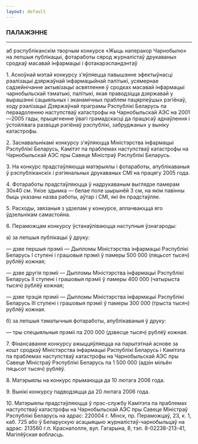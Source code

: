 ```yaml
---
layout: default
---
```


### ПАЛАЖЭННЕ

****

<span class="underline"></span>

аб рэспубліканскім творчым конкурсе «Жыць наперакор Чарнобылю» на лепшыя
публікацыі, фотаработы сярод журналістаў друкаваных сродкаў масавай
інфармацыі і фотакарэспандэнтаў

1\. Асноўнай мэтай конкурсу з'яўляецца павышэнне эфектыўнасці рэалізацыі
дзяржаўнай інфармацыйнай палітыкі, усямернае садзейнічанне актывізацыі
асвятлення ў сродках масавай інфармацыі чарнобыльскай тэматыкі,
палітыкі, якая праводзіцца дзяржавай у вырашэнні сацыяльных і
эканамічных праблем пацярпеўшых рэгіёнаў, ходу рэалізацыі Дзяржаўнай
праграмы Рэспублікі Беларусь па пераадоленню наступстваў катастрофы на
Чарнобыльскай АЭС на 2001—2005 гады, прыцягненне ўвагі грамадскасці да
працэсаў аднаўлення і ўстойлівага развіцця рэгіёнаў рэспублікі,
забруджаных у выніку катастрофы.

2\. Заснавальнікамі конкурсу з'яўляюцца Міністэрства інфармацыі
Рэспублікі Беларусь, Камітэт па праблемах наступстваў
катастрофы на Чарнобыльскай АЭС пры Савеце Міністраў
Рэспублікі Беларусь.

3\. На конкурс прадстаўляюцца матэрыялы і фотаработы, апублікаваныя ў
рэспубліканскіх і рэгіянальных друкаваных СМI на працягу 2005 года.

4\. Фотаработы прадстаўляюцца ў надрукаваным выглядзе памерам 30х40 см.
Унізе здымка — белае поле шырынёй 3 см, на якім павінны быць указаны
назва работы, аўтар і СМI, які ён прадстаўляе.

5\. Расходы, звязаныя з удзелам у конкурсе, аплачваюцца яго ўдзельнікам
самастойна.

6\. Пераможцам конкурсу ўстанаўліваюцца наступныя ўзнагароды:

а) за лепшыя публікацыі ў друку:

— дзве першыя прэміі — Дыпломы Міністэрства інфармацыі Рэспублікі
Беларусь I ступені і грашовыя прэміі ў памеры 500 000 (пяцьсот
тысяч) рублёў кожная;

— дзве другія прэміі — Дыпломы Міністэрства інфармацыі Рэспублікі
Беларусь II ступені і грашовыя прэміі ў памеры 400 000 (чатырыста
тысяч) рублёў кожная;

— дзве трэція прэміі — Дыпломы Міністэрства інфармацыі Рэспублікі
Беларусь III ступені і грашовыя прэміі ў памеры 300 000 (трыста
тысяч) рублёў кожная.

б) за лепшыя тэматычныя фотаработы, апублікаваныя ў друку:

— тры спецыяльныя прэміі па 200 000 (дзвесце тысяч) рублёў кожная.

7\. Фінансаванне конкурсу ажыццяўляецца на парытэтнай аснове за кошт
сродкаў Міністэрства інфармацыі Рэспублікі Беларусь і Камітэта па
праблемах наступстваў катастрофы на Чарнобыльскай АЭС пры Савеце
Міністраў Рэспублікі Беларусь па 1 500 000 (адзін мільён пяцьсот
тысяч) рублёў.

8\. Матэрыялы на конкурс прымаюцца да 10 лютага 2006 года.

9\. Вынікі конкурсу падводзяцца да 20 лютага 2006 года.

10\. Матэрыялы прадстаўляюцца ў прэс-службу Камітэта па праблемах
наступстваў катастрофы на Чарнобыльскай АЭС пры Савеце Міністраў
Рэспублікі Беларусь на адрас: 220004 г. Мінск, пр. Пераможцаў, 23, к.
1, каб. 725 або ў Беларускую асацыяцыю журналістаў-чарнобыльцаў на
адрас: 213560 г.п. Краснаполле, вул. Гагарына, 8, тэл.
8-02238-213-41, Магілёўская вобласць.
